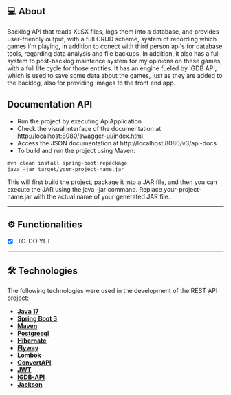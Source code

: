 ## 💻 About

Backlog API that reads XLSX files, logs them into a database, and provides user-friendly output, with a full CRUD scheme, system of recording which games i'm playing, in addition to conect with third person api's for database tools, regarding data analysis and file backups.
In addition, it also has a full system to post-backlog maintence system for my opinions on these games, with a full life cycle for those entities.
It has an engine fueled by IGDB API, which is used to save some data about the games, just as they are added to the backlog, also for providing images to the front end app.

## Documentation API

- Run the project by executing ApiApplication
- Check the visual interface of the documentation at http://localhost:8080/swagger-ui/index.html
- Access the JSON documentation at http://localhost:8080/v3/api-docs
- To build and run the project using Maven:
```
mvn clean install spring-boot:repackage
java -jar target/your-project-name.jar
```
This will first build the project, package it into a JAR file, and then you can execute the JAR using the java -jar command. 
Replace your-project-name.jar with the actual name of your generated JAR file.

---

## ⚙️ Functionalities

- [x] TO-DO YET

---

## 🛠 Technologies

The following technologies were used in the development of the REST API project:

- **[Java 17](https://www.oracle.com/java)**
- **[Spring Boot 3](https://spring.io/projects/spring-boot)**
- **[Maven](https://maven.apache.org)**
- **[Postgresql](https://www.postgresql.org/)**
- **[Hibernate](https://hibernate.org)**
- **[Flyway](https://flywaydb.org)**
- **[Lombok](https://projectlombok.org)**
- **[ConvertAPI](https://www.convertapi.com/)**
- **[JWT](https://jwt.io/)**
- **[IGDB-API](https://www.igdb.com/api)**
- **[Jackson](https://github.com/FasterXML/jackson-core)**
